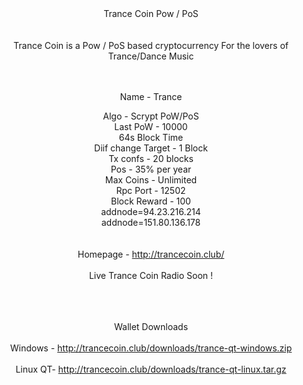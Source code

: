 <center>Trance Coin Pow / PoS</center><center>

<br>
<br>

<center>Trance Coin is a Pow / PoS based cryptocurrency For the lovers of Trance/Dance Music<br></center>
<br>
<br>


Name - Trance <br>

Algo - Scrypt PoW/PoS<br>
Last PoW - 10000<br>
64s Block Time<br>
Diif change Target - 1 Block<br>
Tx confs - 20 blocks<br>
Pos - 35% per year<br>
Max Coins - Unlimited<br>
Rpc Port - 12502<br>
Block Reward - 100<br>
addnode=94.23.216.214<br>
addnode=151.80.136.178<br>
<br>
<br>
Homepage - http://trancecoin.club/<br>
<br>
Live Trance Coin Radio Soon ! <br>
<br>
<br>
<br>


Wallet Downloads <br>
<br>
Windows - http://trancecoin.club/downloads/trance-qt-windows.zip<br>
<br>
Linux QT- http://trancecoin.club/downloads/trance-qt-linux.tar.gz<br>


